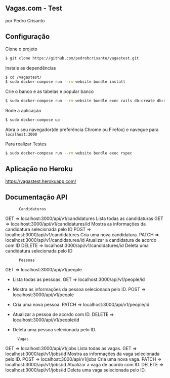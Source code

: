 ## Vagas.com - Test
por Pedro Crisanto
## Configuração

Clone o projeto

```sh
$ git clone https://github.com/pedrohcrisanto/vagastest.git
```

Instale as dependências
```sh
$ cd /vagastest/
$ sudo docker-compose run --rm website bundle install
```

Crie o banco e as tabelas e popular banco
```sh
$ sudo docker-compose run --rm website bundle exec rails db:create db:migrate db:seed
```

Rode a aplicação
```sh
$ sudo docker-compose up
```

Abra o seu navegador(de preferência Chrome ou Firefox) e navegue para `localhost:3000`

Para realizar Testes
```sh
$ sudo docker-compose run --rm website bundle exec rspec
```
## Aplicação no Heroku
https://vagastest.herokuapp.com/

## Documentação API
          
          Candidaturas
 GET => localhost:3000/api/v1/candidatures
  Lista todas as candidaturas
 GET => localhost:3000/api/v1/candidatures/id
  Mostra as informações da candidatura selecionada pelo ID
 POST => localhost:3000/api/v1/candidatures
  Cria uma nova candidatura.
 PATCH => localhost:3000/api/v1/candidatures/id
  Atualizar a candidatura de acordo com ID
 DELETE => localhost:3000/api/v1/candidatures/id
  Deleta uma candidatura selecionada pelo ID
          
          Pessoas
 GET 	=> localhost:3000/api/v1/people
  - Lista todas as pessoas.
 GET 	=> localhost:3000/api/v1/people/id
  - Mostra as informações da pessoa selecionada pelo ID.
 POST => localhost:3000/api/v1/people
  - Cria uma nova pessoa.
 PATCH => localhost:3000/api/v1/people/id
  - Atualizar a pessoa de acordo com ID.
 DELETE => localhost:3000/api/v1/people/id
  - Deleta uma pessoa selecionada pelo ID.

          Vagas
 GET => localhost:3000/api/v1/jobs
  Lista todas as vagas.
 GET => localhost:3000/api/v1/jobs/id
  Mostra as informações da vaga selecionada pelo ID.
 POST => localhost:3000/api/v1/jobs
  Cria uma nova vaga.
 PATCH => localhost:3000/api/v1/jobs/id
  Atualizar a vaga de acordo com ID.
 DELETE => localhost:3000/api/v1/jobs/id
  Deleta uma vaga selecionada pelo ID.     
